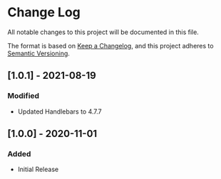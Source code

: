 # Change Log
All notable changes to this project will be documented in this file.

The format is based on [Keep a Changelog](https://keepachangelog.com/en/1.0.0/),
and this project adheres to [Semantic Versioning](https://semver.org/spec/v2.0.0.html).

## [1.0.1] - 2021-08-19
### Modified
- Updated Handlebars to 4.7.7

## [1.0.0] - 2020-11-01
### Added
- Initial Release